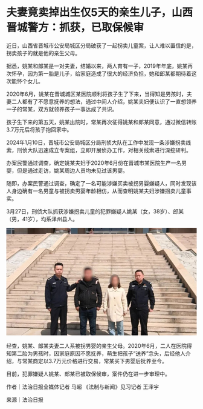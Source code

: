 # 夫妻竟卖掉出生仅5天的亲生儿子，山西晋城警方：抓获，已取保候审

近日，山西省晋城市公安局城区分局破获了一起拐卖儿童案，让人难以置信的是，拐卖孩子的就是他的亲生父母。

据悉，姚某和郎某是一对夫妻，结婚以来，两人育有一子，2019年年底，姚某再次怀孕，因为第一胎是儿子，给家庭造成了很大的经济负担，她和郎某都期待着这次能怀个女儿。

2020年6月，姚某在晋城城区某医院顺利将孩子生了下来，当得知是男孩时，夫妻二人都有了不愿意抚养的想法，通过中间人介绍，姚某夫妇便认识了一直想领养一子的常某，双方就领养孩子一事达成了共识。

孩子生下来的第五天，姚某出院时，常某再次征得姚某和郎某同意，通过微信转账3.7万元后将孩子抱回家中。

2024年1月10日，晋城市公安局城区分局刑侦大队在工作中发现一条涉嫌拐卖线索，刑侦大队迅速成立专案组，立即开展侦办工作，对相关线索进行深挖研判。

办案民警通过调查，确定姚某夫妇于2020年6月份在晋城市某医院生产一名男婴，但是通过走访，姚某周边人员均未见过该男婴。

随即，办案民警通过调查，确定了一名可能涉嫌买卖被拐男婴嫌疑人，同时发现该人身边确有一名男童与被拐卖男婴年龄相仿，从而查明姚某夫妇涉嫌拐卖儿童事实。

3月27日，刑侦大队抓获涉嫌拐卖儿童的犯罪嫌疑人姚某（女，38岁）、郎某（男，41岁），均系泽州县人。

![ebd088ac59da2db65648ee14054f5edd.jpg](https://raw.githubusercontent.com/qqhsx/qqnews_image/main/2024/04/11/夫妻竟卖掉出生仅5天的亲生儿子，山西晋城警方：抓获，已取保候审/ebd088ac59da2db65648ee14054f5edd.jpg)

经查，姚某、郎某夫妻二人系被拐男婴的亲生父母。2020年6月，二人在医院得知第二胎为男孩时，因家庭原因不愿抚养，萌生把孩子“送养”念头，后经他人介绍，与常某商定以3.7万元价格进行交易，常某买下男婴后抚养至今。

目前，犯罪嫌疑人姚某、郎某已被取保候审，案件仍在进一步审理中。

作者｜法治日报全媒体记者 马超 《法制与新闻》见习记者 王泽宇

来源｜法治日报

